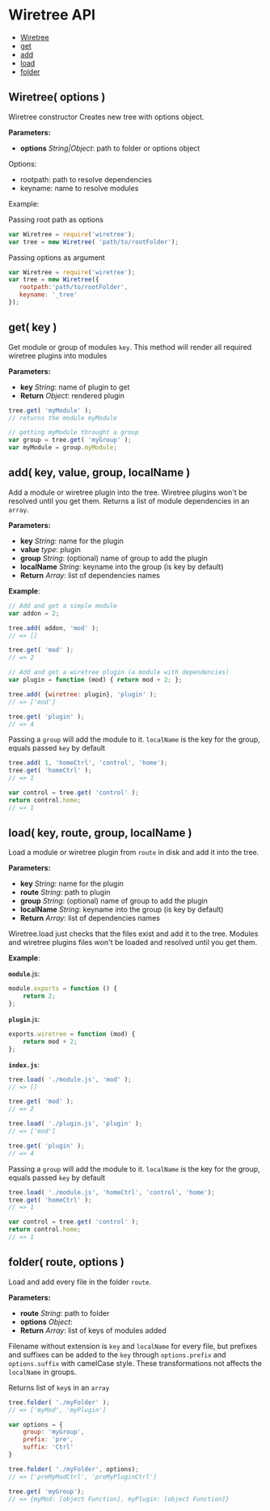 Wiretree API
============


- [Wiretree](#Wiretree)
- [get](#get)
- [add](#add)
- [load](#load)
- [folder](#folder)

<a name="Wiretree"></a>
Wiretree( options )
------------------------------------------------------------

Wiretree constructor
Creates new tree with options object.

**Parameters:**

- **options** *String|Object*: path to folder or options object


Options:
- rootpath: path to resolve dependencies
- keyname: name to resolve modules

Example:

Passing root path as options
```javascript
var Wiretree = require('wiretree');
var tree = new Wiretree( 'path/to/rootFolder');
```

Passing options as argument

```javascript
var Wiretree = require('wiretree');
var tree = new Wiretree({
   rootpath:'path/to/rootFolder',
   keyname: '_tree'
});
```


<a name="get"></a>
get( key )
------------------------------------------------------------

Get module or group of modules `key`.
This method will render all required wiretree plugins into modules

**Parameters:**

- **key** *String*: name of plugin to get
- **Return** *Object*: rendered plugin


```javascript
tree.get( 'myModule' );
// returns the module myModule

// getting myModule throught a group
var group = tree.get( 'myGroup' );
var myModule = group.myModule;
```


<a name="add"></a>
add( key, value, group, localName )
------------------------------------------------------------

Add a module or wiretree plugin into the tree. Wiretree plugins won't be resolved until you get them.
Returns a list of module dependencies in an `array`.

**Parameters:**

- **key** *String*: name for the plugin
- **value** *type*: plugin
- **group** *String*: (optional) name of group to add the plugin
- **localName** *String*: keyname into the group (is key by default)
- **Return** *Array*: list of dependencies names


**Example**:

```javascript
// Add and get a simple module
var addon = 2;

tree.add( addon, 'mod' );
// => []

tree.get( 'mod' );
// => 2

// Add and get a wiretree plugin (a module with dependencies)
var plugin = function (mod) { return mod + 2; };

tree.add( {wiretree: plugin}, 'plugin' );
// => ['mod']

tree.get( 'plugin' );
// => 4
```

Passing a `group` will add the module to it. `localName` is the key for the group, equals passed `key` by default

```javascript
tree.add( 1, 'homeCtrl', 'control', 'home');
tree.get( 'homeCtrl' );
// => 1

var control = tree.get( 'control' );
return control.home;
// => 1
```


<a name="load"></a>
load( key, route, group, localName )
------------------------------------------------------------

Load a module or wiretree plugin from `route` in disk and add it into the tree.

**Parameters:**

- **key** *String*: name for the plugin
- **route** *String*: path to plugin
- **group** *String*: (optional) name of group to add the plugin
- **localName** *String*: keyname into the group (is key by default)
- **Return** *Array*: list of dependencies names


Wiretree.load just checks that the files exist and add it to the tree. Modules and wiretree plugins files won't be loaded and resolved until you get them.


**Example**:

**`module`**.js:
```javascript
module.exports = function () {
    return 2;
};
```

**`plugin`**.js:
```javascript
exports.wiretree = function (mod) {
    return mod + 2;
};
```

**`index.js`**:
```javascript
tree.load( './module.js', 'mod' );
// => []

tree.get( 'mod' );
// => 2

tree.load( './plugin.js', 'plugin' );
// => ['mod']

tree.get( 'plugin' );
// => 4
```

Passing a `group` will add the module to it. `localName` is the key for the group, equals passed `key` by default

```javascript
tree.load( './module.js', 'homeCtrl', 'control', 'home');
tree.get( 'homeCtrl' );
// => 1

var control = tree.get( 'control' );
return control.home;
// => 1
```


<a name="folder"></a>
folder( route, options )
------------------------------------------------------------

Load and add every file in the folder `route`.

**Parameters:**

- **route** *String*: path to folder
- **options** *Object*: 
- **Return** *Array*: list of keys of modules added


Filename without extension is `key` and `localName` for every file, but prefixes and suffixes can be
added to the `key` through `options.prefix` and `options.suffix` with camelCase style. These transformations
not affects the `localName` in groups.

Returns list of `key`s in an `array`

```javascript
tree.folder( './myFolder' );
// => ['myMod', 'myPlugin']

var options = {
    group: 'myGroup',
    prefix: 'pre',
    suffix: 'Ctrl'
}

tree.folder( './myFolder', options);
// => ['preMyModCtrl', 'preMyPluginCtrl']

tree.get( 'myGroup');
// => {myMod: [object Function], myPlugin: [object Function]}
```



